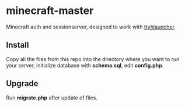 # minecraft-master

Minecraft auth and sessionserver, designed to work with [ttyhlauncher](https://github.com/figec/ttyhlauncher).

## Install

Copy all the files from this repo into the directory where you want to run your server, initialize database with **schema.sql**, edit **config.php**.

## Upgrade

Run **migrate.php** after update of files.
